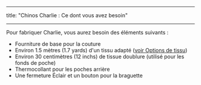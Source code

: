 - - -
title: "Chinos Charlie : Ce dont vous avez besoin"
- - -

Pour fabriquer Charlie, vous aurez besoin des éléments suivants :

- Fourniture de base pour la couture
- Environ 1.5 mètres (1.7 yards) d'un tissu adapté ([voir Options de tissu](/docs/patterns/charlie/fabric))
- Environ 30 centimètres (12 inchs) de tissue doublure (utilisé pour les fonds de poche)
- Thermocollant pour les poches arrière
- Une fermeture Éclair et un bouton pour la braguette
